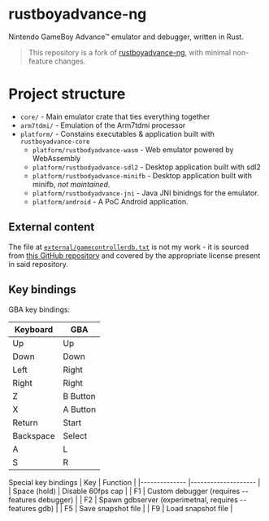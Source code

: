 # rustboyadvance-ng

Nintendo GameBoy Advance™ emulator and debugger, written in Rust.

> This repository is a fork of [rustboyadvance-ng](https://github.com/michelhe/rustboyadvance-ng), with minimal non-feature changes.

# Project structure
* `core/` - Main emulator crate that ties everything together 
* `arm7tdmi/` - Emulation of the Arm7tdmi processor
* `platform/` - Constains executables & application built with `rustboyadvance-core`
    * `platform/rustbodyadvance-wasm` - Web emulator powered by WebAssembly
    * `platform/rustbodyadvance-sdl2` - Desktop application built with sdl2
    * `platform/rustbodyadvance-minifb` - Desktop application built with minifb, *not maintained*.
    * `platform/rustbodyadvance-jni` - Java JNI binidngs for the emulator.
    * `platform/android` - A PoC Android application.

## External content
The file at [`external/gamecontrollerdb.txt`](./external/gamecontrollerdb.txt) is not my work - it is sourced from [this GitHub repository](https://github.com/mdqinc/SDL_GameControllerDB) and covered by the appropriate license present in said repository.

## Key bindings
GBA key bindings:

| Keyboard  	| GBA      	|
|-----------	|----------	|
| Up        	| Up       	|
| Down      	| Down     	|
| Left      	| Right    	|
| Right     	| Right    	|
| Z         	| B Button 	|
| X         	| A Button 	|
| Return    	| Start    	|
| Backspace 	| Select   	|
| A         	| L        	|
| S         	| R        	|

Special key bindings
| Key          	| Function          	|
|--------------	|--------------------	|
| Space (hold) 	| Disable 60fps cap  	|
| F1		| Custom debugger (requires --features debugger) |
| F2		| Spawn gdbserver (experimetnal, requires --features gdb) |
| F5           	| Save snapshot file 	|
| F9           	| Load snapshot file 	|
